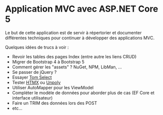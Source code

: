 # Application MVC avec ASP.NET Core 5


Le but de cette application est de servir à répertorier et documenter différentes techniques pour
continuer à développer des applications MVC.


Quelques idées de trucs à voir :

* Revoir les tables des pages Index (entre autre les liens CRUD)
* Migrer de Bootstrap 4 à Bootstrap 5
* Comment gérer les "assets" ? NuGet, NPM, LibMan, ...
* Se passer de jQuery ?
* Essayer [Tom Select](https://tom-select.js.org/)
* Tester [HTMX](https://htmx.org/) ou [Unpoly](https://unpoly.com/)
* Utiliser AutoMapper pour les ViewModel
* Compléter le modèle de données pour aborder plus de cas (EF Core et interface utilisateur)
* Faire un TRIM des données lors des POST
* etc...


